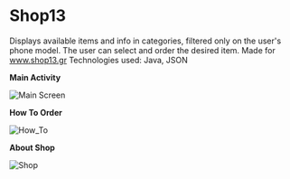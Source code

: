 # Shop13
Displays available items and info in categories, filtered only on the user's phone model. The user can select and order the desired item. Made for www.shop13.gr Technologies used: Java, JSON

**Main Activity**

![Main Screen](https://lh3.googleusercontent.com/cqs77NCudsSFdKJEeXhuFlepSSmROTEUXwjOlWHpGzt6Z-b3_Y-JZJogGq-nUJh91oZWiIyCFtXsrg=w1825-h1297)


**How To Order**

![How_To](https://lh3.googleusercontent.com/cqs77NCudsSFdKJEeXhuFlepSSmROTEUXwjOlWHpGzt6Z-b3_Y-JZJogGq-nUJh91oZWiIyCFtXsrg=w1825-h1297)


**About Shop**

![Shop](https://lh5.googleusercontent.com/g0iMfufv04ZL6Y4OTaRAKKzHacf3DE6wV0T13Pjh2IbQuz_h_CwezuxMIkeAEyeMPOkhjCHQkUq0Vw=w1825-h1297)
